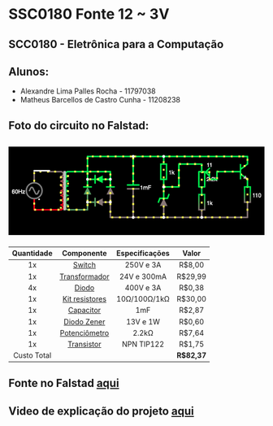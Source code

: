 # SSC0180 Fonte 12 ~ 3V

## **SCC0180 - Eletrônica para a Computação**

## Alunos:
- Alexandre Lima Palles Rocha - 11797038
- Matheus Barcellos de Castro Cunha - 11208238


## Foto do circuito no Falstad:
## ![Falstad](Falstad.png)


| **Quantidade** | **Componente** | **Especificações** | **Valor** |
|:---------------:|:---------------:|:-------------:|:---------------:|
| 1x |[Switch](https://produto.mercadolivre.com.br/MLB-1300399738-boto-chave-gangorra-mini-interruptor-liga-desliga-on-off-10x15mm-kcd13-101-3a-250v-arduino-_JM?variation=42249952649&quantity=1#reco_item_pos=0&reco_backend=machinalis-seller-items-pdp&reco_backend_type=low_level&reco_client=vip-seller_items-above&reco_id=3b5ba658-e897-4edb-bdb5-659b62db67cc) | 250V e 3A | R$8,00 |
| 1x |[Transformador](https://produto.mercadolivre.com.br/MLB-1253723183-transformador-trafo-2424v-300ma-bivolt-eletronica-_JM?matt_tool=82322591&matt_word&gclid=Cj0KCQjw3Nv3BRC8ARIsAPh8hgLXZgnFr5Hp9iApZDPNMp8cpAg7tn35FChWVQIqDIILeqjcO1U_S98aArt6EALw_wcB&quantity=1) | 24V e 300mA | R$29,99 |
| 4x |[Diodo](https://www.autoeletronica.net/produtos/diodo-retificador-1n5404) | 400V e 3A | R$0,38 |
| 1x |[Kit resistores](https://produto.mercadolivre.com.br/MLB-1508963482-kit-resistores-essenciais-14w-500pcs-escolha-10-valores-_JM?matt_tool=79246729&matt_word&gclid=Cj0KCQjw3Nv3BRC8ARIsAPh8hgIupt2nVKXXqpCT_FToIKbaTNeMJ-NzZfGllE_OkiuEosBMVT6fUeoaAgiaEALw_wcB&quantity=1) | 10Ω/100Ω/1kΩ | R$30,00 |
| 1x |[Capacitor](https://produto.mercadolivre.com.br/MLB-1499835576-capacitor-eletrolitico-1mf-x-400v-kit-c10-pcs-_JM?quantity=1#position=1&type=item&tracking_id=fa215f29-9e58-4df8-935f-7aea9beaf1e2) | 1mF | R$2,87 |
| 1x |[Diodo Zener](https://www.americanas.com.br/produto/1397103736?opn=YSMESP&sellerid=4145166000157&epar=bp_pl_00_go_am_todas_geral_gmv&WT.srch=1&acc=e789ea56094489dffd798f86ff51c7a9&i=5dd8ae5049f937f6254fab94&o=5df60079f8e95eac3dac6177&gclid=Cj0KCQjw3Nv3BRC8ARIsAPh8hgIL562GLJVjPZFYEWPE8kXANQGuBsye2JKJisaPoG6w3PX7TJy3cGIaAltrEALw_wcB) | 13V e 1W | R$0,60 |
| 1x |[Potenciômetro](https://pt.aliexpress.com/item/32848715135.html?src=google&src=google&albch=shopping&acnt=494-037-6276&isdl=y&slnk=&plac=&mtctp=&albbt=Gploogle_7_shopping&aff_atform=google&aff_short_key=UneMJZVf&&albagn=888888&albcp=7303158455&albag=86143156931&trgt=883147839979&crea=pt32848715135&netw=u&device=c&albpg=883147839979&albpd=pt32848715135&gclid=Cj0KCQjw3Nv3BRC8ARIsAPh8hgJCE_fC1pTmLaH6x_OhnIQIG1EOQxaMdB_r3-dds5elVMA30CBOIDAaAkRLEALw_wcB&gclsrc=aw.ds) | 2.2kΩ | R$7,64 |
| 1x |[Transistor](https://www.robocore.net/loja/itens-eletronicos/transistor-npn-tip122?gclid=Cj0KCQjw3Nv3BRC8ARIsAPh8hgLH4DNOuhtfnZSzVS-3N3OBPhqspcy9cVkdt3Z7M0HruGtxnt3bOhQaAqJKEALw_wcB) | NPN TIP122 | R$1,75 |
|Custo Total || | **R$82,37** |

## Fonte no Falstad **[aqui](http://tinyurl.com/ycol5qhn)**
## Video de explicação do projeto **[aqui](https://drive.google.com/file/d/12O8wWkuYkDU50aEyllq8cBlEbAP9AQjk/view?usp=sharing)**
